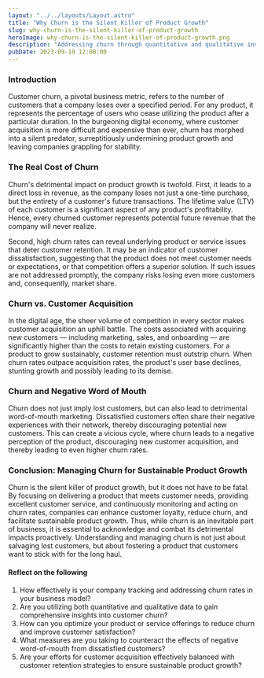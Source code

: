 ```yaml
---
layout: "../../layouts/Layout.astro"
title: "Why Churn is the Silent Killer of Product Growth"
slug: why-churn-is-the-silent-killer-of-product-growth
heroImage: why-churn-is-the-silent-killer-of-product-growth.png
description: "Addressing churn through quantitative and qualitative insights ensures customer retention for sustained product growth and business success."
pubDate: 2023-09-19 12:00:00
---
```


### Introduction

Customer churn, a pivotal business metric, refers to the number of customers that a company loses over a specified period. For any product, it represents the percentage of users who cease utilizing the product after a particular duration. In the burgeoning digital economy, where customer acquisition is more difficult and expensive than ever, churn has morphed into a silent predator, surreptitiously undermining product growth and leaving companies grappling for stability.

### The Real Cost of Churn

Churn's detrimental impact on product growth is twofold. First, it leads to a direct loss in revenue, as the company loses not just a one-time purchase, but the entirety of a customer's future transactions. The lifetime value (LTV) of each customer is a significant aspect of any product's profitability. Hence, every churned customer represents potential future revenue that the company will never realize.

Second, high churn rates can reveal underlying product or service issues that deter customer retention. It may be an indicator of customer dissatisfaction, suggesting that the product does not meet customer needs or expectations, or that competition offers a superior solution. If such issues are not addressed promptly, the company risks losing even more customers and, consequently, market share.

### Churn vs. Customer Acquisition

In the digital age, the sheer volume of competition in every sector makes customer acquisition an uphill battle. The costs associated with acquiring new customers — including marketing, sales, and onboarding — are significantly higher than the costs to retain existing customers. For a product to grow sustainably, customer retention must outstrip churn. When churn rates outpace acquisition rates, the product's user base declines, stunting growth and possibly leading to its demise.

### Churn and Negative Word of Mouth

Churn does not just imply lost customers, but can also lead to detrimental word-of-mouth marketing. Dissatisfied customers often share their negative experiences with their network, thereby discouraging potential new customers. This can create a vicious cycle, where churn leads to a negative perception of the product, discouraging new customer acquisition, and thereby leading to even higher churn rates.

### Conclusion: Managing Churn for Sustainable Product Growth

Churn is the silent killer of product growth, but it does not have to be fatal. By focusing on delivering a product that meets customer needs, providing excellent customer service, and continuously monitoring and acting on churn rates, companies can enhance customer loyalty, reduce churn, and facilitate sustainable product growth. Thus, while churn is an inevitable part of business, it is essential to acknowledge and combat its detrimental impacts proactively. Understanding and managing churn is not just about salvaging lost customers, but about fostering a product that customers want to stick with for the long haul.

#### Reflect on the following

1. How effectively is your company tracking and addressing churn rates in your business model?
2. Are you utilizing both quantitative and qualitative data to gain comprehensive insights into customer churn?
3. How can you optimize your product or service offerings to reduce churn and improve customer satisfaction?
4. What measures are you taking to counteract the effects of negative word-of-mouth from dissatisfied customers?
5. Are your efforts for customer acquisition effectively balanced with customer retention strategies to ensure sustainable product growth?
